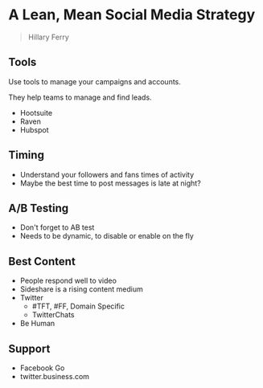 # A Lean, Mean Social Media Strategy

> Hillary Ferry

## Tools

Use tools to manage your campaigns and accounts.

They help teams to manage and find leads.

- Hootsuite
- Raven
- Hubspot

## Timing

- Understand your followers and fans times of activity
- Maybe the best time to post messages is late at night?

## A/B Testing

- Don't forget to AB test
- Needs to be dynamic, to disable or enable on the fly

## Best Content

- People respond well to video
- Sideshare is a rising content medium
- Twitter
  - #TFT, #FF, Domain Specific
  - TwitterChats
- Be Human

## Support

- Facebook Go
- twitter.business.com
